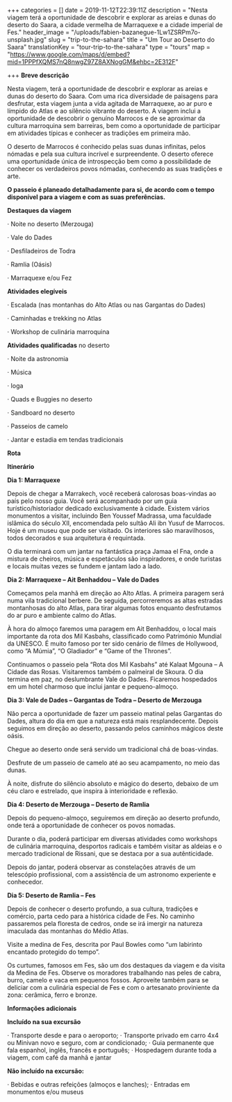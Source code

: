 +++
categories = []
date = 2019-11-12T22:39:11Z
description = "Nesta viagem terá a oportunidade de descobrir e explorar as areias e dunas do deserto do Saara, a cidade vermelha de Marraquexe e a cidade imperial de Fes."
header_image = "/uploads/fabien-bazanegue-1Lw1ZSRPm7o-unsplash.jpg"
slug = "trip-to-the-sahara"
title = "Um Tour ao Deserto do Saara"
translationKey = "tour-trip-to-the-sahara"
type = "tours"
map = "https://www.google.com/maps/d/embed?mid=1PPPfXQMS7nQ8nwgZ97Z8AXNogGM&ehbc=2E312F"

+++
**Breve descrição**

Nesta viagem, terá a oportunidade de descobrir e explorar as areias e dunas do deserto do Saara. Com uma rica diversidade de paisagens para desfrutar, esta viagem junta a vida agitada de Marraquexe, ao ar puro e límpido do Atlas e ao silêncio vibrante do deserto. A viagem inclui a oportunidade de descobrir o genuíno Marrocos e de se aproximar da cultura marroquina sem barreiras, bem como a oportunidade de participar em atividades típicas e conhecer as tradições em primeira mão.

O deserto de Marrocos é conhecido pelas suas dunas infinitas, pelos nómadas e pela sua cultura incrível e surpreendente. O deserto oferece uma oportunidade única de introspecção bem como a possibilidade de conhecer os verdadeiros povos nómadas, conhecendo as suas tradições e arte.

**O passeio é planeado detalhadamente para si, de acordo com o tempo disponível para a viagem e com as suas preferências.**

**Destaques da viagem**

· Noite no deserto (Merzouga)

· Vale do Dades

· Desfiladeiros de Todra

· Ramlia (Oásis)

· Marraquexe e/ou Fez

**Atividades elegíveis**

· Escalada (nas montanhas do Alto Atlas ou nas Gargantas do Dades)

· Caminhadas e trekking no Atlas

· Workshop de culinária marroquina

**Atividades qualificadas** no deserto

· Noite da astronomia

· Música

· Ioga

· Quads e Buggies no deserto

· Sandboard no deserto

· Passeios de camelo

· Jantar e estadia em tendas tradicionais

**Rota**

**Itinerário**

**Dia 1: Marraquexe**

Depois de chegar a Marrakech, você receberá calorosas boas-vindas ao país pelo nosso guia. Você será acompanhado por um guia turístico/historiador dedicado exclusivamente à cidade. Existem vários monumentos a visitar, incluindo Ben Youssef Madrassa, uma faculdade islâmica do século XII, encomendada pelo sultão Ali ibn Yusuf de Marrocos. Hoje é um museu que pode ser visitado. Os interiores são maravilhosos, todos decorados e sua arquitetura é requintada.

O dia terminará com um jantar na fantástica praça Jamaa el Fna, onde a mistura de cheiros, música e espetáculos são inspiradores, e onde turistas e locais muitas vezes se fundem e jantam lado a lado.

**Dia 2: Marraquexe – Ait Benhaddou – Vale do Dades**

Começamos pela manhã em direção ao Alto Atlas. A primeira paragem será numa vila tradicional berbere. De seguida, percorreremos as altas estradas montanhosas do alto Atlas, para tirar algumas fotos enquanto desfrutamos do ar puro e ambiente calmo do Atlas.

À hora do almoço faremos uma paragem em Ait Benhaddou, o local mais importante da rota dos Mil Kasbahs, classificado como Património Mundial da UNESCO. É muito famoso por ter sido cenário de filmes de Hollywood, como “A Múmia”, “O Gladiador” e “Game of the Thrones”.

Continuamos o passeio pela “Rota dos Mil Kasbahs” até Kalaat Mgouna – A Cidade das Rosas. Visitaremos também o palmeiral de Skoura. O dia termina em paz, no deslumbrante Vale do Dades. Ficaremos hospedados em um hotel charmoso que inclui jantar e pequeno-almoço.

**Dia 3: Vale de Dades – Gargantas de Todra – Deserto de Merzouga**

Não perca a oportunidade de fazer um passeio matinal pelas Gargantas do Dades, altura do dia em que a natureza está mais resplandecente. Depois seguimos em direção ao deserto, passando pelos caminhos mágicos deste oásis.

Chegue ao deserto onde será servido um tradicional chá de boas-vindas. 

Desfrute de um passeio de camelo até ao seu acampamento, no meio das dunas.

À noite, disfrute do silêncio absoluto e mágico do deserto, debaixo de um céu claro e estrelado, que inspira à interioridade e reflexão.

**Dia 4: Deserto de Merzouga – Deserto de Ramlia**

Depois do pequeno-almoço, seguiremos em direção ao deserto profundo, onde terá a oportunidade de conhecer os povos nomadas.

Durante o dia, poderá participar em diversas atividades como workshops de culinária marroquina, desportos radicais e também visitar as aldeias e o mercado tradicional de Rissani, que se destaca por a sua autênticidade.

Depois do jantar, poderá observar as constelações através de um telescópio profissional, com a assistência de um astronomo experiente e conhecedor.

**Dia 5: Deserto de Ramlia – Fes**

Depois de conhecer o deserto profundo, a sua cultura, tradições e comércio, parta cedo para a histórica cidade de Fes. No caminho passaremos pela floresta de cedros, onde se irá imergir na natureza imaculada das montanhas do Médio Atlas. 

Visite a medina de Fes, descrita por Paul Bowles como “um labirinto encantado protegido do tempo”. 

Os curtumes, famosos em Fes, são um dos destaques da viagem e da visita da Medina de Fes. Observe os moradores trabalhando nas peles de cabra, burro, camelo e vaca em pequenos fossos. Aproveite também para se deliciar com a culinária especial de Fes e com o artesanato proviniente da zona: cerâmica, ferro e bronze. 

**Informações adicionais**

**Incluído na sua excursão**

· Transporte desde e para o aeroporto;
· Transporte privado em carro 4x4 ou Minivan novo e seguro, com ar condicionado;
· Guia permanente que fala espanhol, inglês, francês e português;
· Hospedagem durante toda a viagem, com café da manhã e jantar


**Não incluído na excursão:**

· Bebidas e outras refeições (almoços e lanches);
· Entradas em monumentos e/ou museus